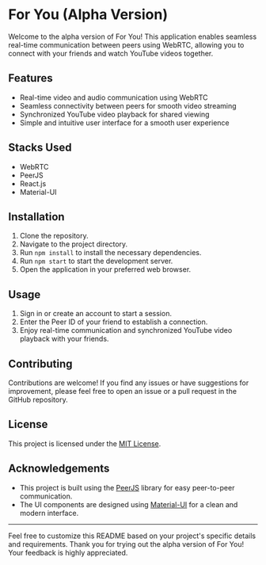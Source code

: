 # For You (Alpha Version)

Welcome to the alpha version of For You! This application enables seamless real-time communication between peers using WebRTC, allowing you to connect with your friends and watch YouTube videos together.

## Features

- Real-time video and audio communication using WebRTC
- Seamless connectivity between peers for smooth video streaming
- Synchronized YouTube video playback for shared viewing
- Simple and intuitive user interface for a smooth user experience

## Stacks Used

- WebRTC
- PeerJS
- React.js
- Material-UI

## Installation

1. Clone the repository.
2. Navigate to the project directory.
3. Run `npm install` to install the necessary dependencies.
4. Run `npm start` to start the development server.
5. Open the application in your preferred web browser.

## Usage

1. Sign in or create an account to start a session.
2. Enter the Peer ID of your friend to establish a connection.
3. Enjoy real-time communication and synchronized YouTube video playback with your friends.

## Contributing

Contributions are welcome! If you find any issues or have suggestions for improvement, please feel free to open an issue or a pull request in the GitHub repository.

## License

This project is licensed under the [MIT License](https://opensource.org/licenses/MIT).

## Acknowledgements

- This project is built using the [PeerJS](https://peerjs.com/) library for easy peer-to-peer communication.
- The UI components are designed using [Material-UI](https://material-ui.com/) for a clean and modern interface.

---

Feel free to customize this README based on your project's specific details and requirements. Thank you for trying out the alpha version of For You! Your feedback is highly appreciated.

